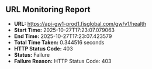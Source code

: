 ## URL Monitoring Report

- **URL:** https://api-gw1-prod1.fisglobal.com/gw/v1/health
- **Start Time:** 2025-10-27T17:23:07.079063
- **End Time:** 2025-10-27T17:23:07.423579
- **Total Time Taken:** 0.344516 seconds
- **HTTP Status Code:** 403
- **Status:** Failure
- **Failure Reason:** HTTP Status Code: 403
